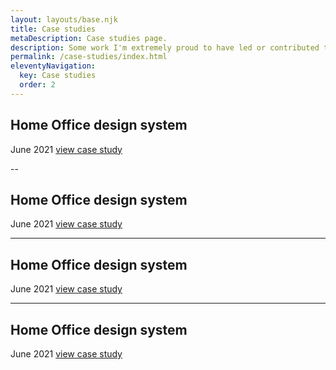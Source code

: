 ```yaml
---
layout: layouts/base.njk
title: Case studies
metaDescription: Case studies page.
description: Some work I'm extremely proud to have led or contributed to.
permalink: /case-studies/index.html
eleventyNavigation:
  key: Case studies
  order: 2
---
```


## Home Office design system
June 2021
[view case study](home-office-design-system)

--

## Home Office design system
June 2021
[view case study](home-office-design-system)

-----

## Home Office design system
June 2021
[view case study](home-office-design-system)

-----

## Home Office design system
June 2021
[view case study](home-office-design-system)

